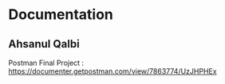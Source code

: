 # Documentation
## Ahsanul Qalbi
Postman Final Project : https://documenter.getpostman.com/view/7863774/UzJHPHEx

